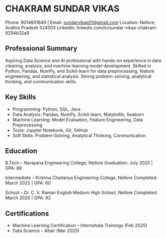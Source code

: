 # CHAKRAM SUNDAR VIKAS

Phone: 9014601840 | Email: sundarvikas01@gmail.com
Location: Nellore, Andhra Pradesh 524003
LinkedIn: linkedin.com/in/sundar-vikas-chakram-9294b32a9

## Professional Summary

Aspiring Data Science and AI professional with hands-on experience in data cleaning, analysis, and machine learning model development. Skilled in Python, Pandas, NumPy, and Scikit-learn for data preprocessing, feature engineering, and statistical analysis. Strong problem-solving, analytical thinking, and communication skills.

## Key Skills

- Programming: Python, SQL, Java
- Data Analysis: Pandas, NumPy, Scikit-learn, Matplotlib, Seaborn
- Machine Learning: Model Evaluation, Feature Engineering, Data Preprocessing
- Tools: Jupyter Notebook, Git, GitHub
- Soft Skills: Problem-Solving, Analytical Thinking, Communication
## Education

B.Tech – Narayana Engineering College, Nellore
Graduation: July 2025 | GPA: 88

Intermediate – Krishna Chaitanya Engineering College, Nellore
Completed: March 2022 | GPA: 60

School – Dr. C. V. Raman English Medium High School, Nellore
Completed: March 2020 | GPA: 92

## Certifications

- Machine Learning Certification – Internshala Trainings (Feb 2025)
- Data Science – Altair (Mar 2025)

